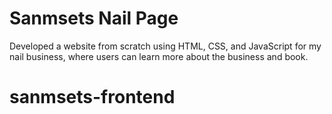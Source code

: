 # Sanmsets Nail Page
Developed a website from scratch using HTML, CSS, and JavaScript for my nail business, where users can learn more about the business and book.
# sanmsets-frontend
